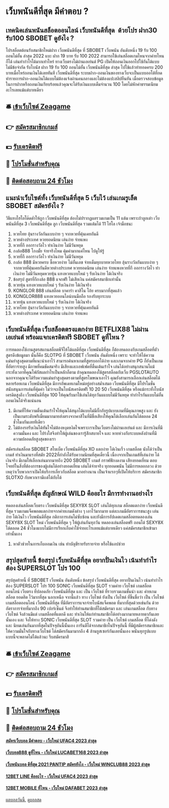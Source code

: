 # เว็บพนันดีที่สุด มีคำตอบ ?
## เทคนิคเล่นพนันสล็อตออนไลน์ เว็บพนันดีที่สุด  ด้วยโปร ฝาก30 รับ100 SBOBET ดูยังไง ?
โปรสล็อตต้อนรับสมาชิกใหม่ฝาก เว็บพนันดีที่สุด ที่ SBOBET เว็บพนัน อันดับหนึ่ง 19 รับ 100 ถอนไม่อั้น ล่าสุด 2022 แบะ ฝาก 19 บาท รับ 100 2022 สามารถใช้เล่นสล็อตเกมไหนจากค่ายไหนก็ได้ เล่นทำกำไรได้มากเท่าไหร่ ทางเว็บตรงไม่ผ่านเอเย่นต์ PG เปิดให้ถอนเงินออกไปใช้กันได้แบบไม่มีข้อจำกัด รับโบนัส ฝาก 19 รับ 100 ถอนไม่อั้น เว็บพนันดีที่สุด ล่าสุด ไปใช้แล้วทำยอดครบ 200 บาทเมื่อไหร่ถอนเงินได้เลยทันที เว็บพนันดีที่สุด ระบบฝาก-ถอนเงินของทางเว็บจะเป็นแบบออโต้ที่กดทำรายการฝาก-ถอนเงินได้แบบไม่ต้องแจ้งผ่านคนกลางและไม่ต้องแปะสลิปยืนยัน เมื่อตรวจสอบข้อมูลในการฝากหรือถอนเงินเรียบร้อยแล้วคุณจะได้รับเงินแบบเต็มจำนวน 100 โดยไม่หักค่าธรรมเนียมอะไรเลยแม้แต่บาทเดียว

## 🛎 [เข้าเว็บไซต์ Zeagame](https://bit.ly/3SdLNi2)
## 👉 [สมัครสมาชิกเกมส์](https://bit.ly/3SdLNi2)
## 💵 [รับเครดิตฟรี](https://bit.ly/3dyRKHj)
## 👑 [โปรโมชั่นสำหรับคุณ](https://bit.ly/3dyRKHj)
## 📱 [ติดต่อสอบถาม 24 ชัวโมง](https://bit.ly/3dyRKHj)

## แนะนำเว็บไซต์ทั้ง เว็บพนันดีที่สุด 5 เว็บไว้ เล่นเกมรูเล็ต SBOBET สมัครยังไง ?
วิธีแทงไฮโลโต๊ดต่ำให้ถูก เว็บพนันดีที่สุด ต้องไม่ปรากฏผลรวมเกมเป็น 11 แต้ม เพราะถ้าลูกเต๋า เว็บพนันดีที่สุด 3 เว็บพนันดีที่สุด ลูก เว็บพนันดีที่สุด รวมแต้มได้ 11 ไฮโล เจ้ามือชนะ
1. หวยไทย ลุ้นรางวัลกันแบบง่าย ๆ จากหวยที่คุ้นเคยกันดี
2. หวยต่างประเทศ หวยยอดนิยม เล่นง่าย จ่ายแพง
3. หวยยี่กี ออกรางวัลไว ทำเงินง่าย ไม่มีวันหยุด
4. กงล้อ888 โกงมั้ย จ่ายจริงไหม คุ้มค่ามากแค่ไหน ไปดูให้รู้
5. หวยยี่กี ออกรางวัลไว ทำเงินง่าย ไม่มีวันหยุด
6. กงล้อ 888 มีหวยครบ ซื้อหวยง่าย ไม่อั้นเลข จ่ายเต็มทุกบาทหวยไทย ลุ้นรางวัลกันแบบง่าย ๆ จากหวยที่คุ้นเคยกันดีหวยต่างประเทศ หวยยอดนิยม เล่นง่าย จ่ายแพงหวยยี่กี ออกรางวัลไว ทำเงินง่าย ไม่มีวันหยุดหวยหุ้น แทงหวยแบบใหม่ ๆ รับเงินง่าย ได้เงินจริง
7. ข้อสรุป สูตรยี่กีกงล้อ 888 แจกฟรี ไม่เสียเงิน แค่สมัครสมาชิกเท่านั้น
8. หวยหุ้น แทงหวยแบบใหม่ ๆ รับเงินง่าย ได้เงินจริง
9. KONGLOR 888 เล่นสล็อต บาคาร่า คาสิโน โอ้ย ครบมากที่สุดแล้ว
10. KONGLOR888 แทงหวยออนไลน์บนมือถือ รองรับทุกระบบ
11. หวยหุ้น แทงหวยแบบใหม่ ๆ รับเงินง่าย ได้เงินจริง
12. หวยไทย ลุ้นรางวัลกันแบบง่าย ๆ จากหวยที่คุ้นเคยกันดี
13. หวยต่างประเทศ หวยยอดนิยม เล่นง่าย จ่ายแพง

## เว็บพนันดีที่สุด เว็บสล็อตตรงแตกง่าย BETFLIX88 ไม่ผ่านเอเย่นต์ พร้อมแจกเครดิตฟรี SBOBET ดูที่ไหน ?
การทดลองใช้งานสูตรสแกนสล็อตพีจีให้ได้ผลดีที่สุด เว็บพนันดีที่สุด ก็ต้องทดลองกับเกมสล็อตที่ตัวสูตรดึงข้อมูลมา นั่นก็คือ SLOTPG ที่ SBOBET เว็บพนัน อันดับหนึ่ง เพราะ จะทำให้ได้ความแม่นยำสูงสุดตามที่แนะนำเอาไว้ สามารถค้นหาเกมที่สูตรบอกได้ง่าย และเกมจากค่าย PG ก็ยังเป็นเกมที่อัตราจ่ายสูง มีภาพที่คมชัดสมจริง มีเสียงและเอฟเฟคที่ตื่นเต้นเร้าใจ เล่นได้อย่างสนุกสนานไแม้กระทั่งเวลาที่คุณโฟกัสผลกำไรเป็นหลักก็ตาม
ถ้าคุณทดลองใช้สูตรสล็อตกับเว็บ PGSLOTAUTO นอกจากคุณจะได้รับความแม่นยำสูงสุดตรงตามที่สูตรโฆษณาเอาไว้ คุณยังสามารถเลือกเล่นสล็อตได้หลายร้อยเกม เว็บพนันดีที่สุด มีการอัพเดทเกมใหม่อยู่อย่างสม่ำเสมอ เว็บพนันดีที่สุด มีโปรโมชั่นสนับสนุนการเล่นที่คุ้มค่า ไม่ว่าจะเป็นโบนัสเครดิตฟรี 10 20 50 เว็บพนันดีที่สุด หรือแม้กระทั่งโบนัสเครดิตสูงถึง เว็บพนันดีที่สุด 100 ให้คุณรับมาใช้เล่นได้ทุกวันแแบบไม่มีวันหยุด ทำกำไรกันแบบไม่อั้น ถอนเงินได้จริงแน่นอน
1. มีเกมที่ให้ความตื่นเต้นเร้าใจให้คุณได้สนุกได้แบบไม่มีกั๊กกับรูปแบบเกมที่มีคุณภาพสูง และ ยังเป็นเกมระดับพรีเมี่ยมมากมายส่งตรงจากคาสิโนที่มีชื่อเสียงให้คุณได้เลือกเล่นกันได้ตลอด 24 ชั่วโมงกันเลยทีเดียว
2. ไม่ต้องรอรับเงินได้ทันใจไม่ต้องหงุดหงิดใจเพราะเราเป็นเว็บตรงไม่ผ่านเอเย่นต์ และ มีการเงินที่มีความมั่นคง และ โปร่งใสจึงทำให้ผู้เล่นของเรารู้สึกสบายใจ และ หายห่วงกับระบบหลังบ้านที่มีความปลอดภัยสูงสุดของเรา

สมัครเล่นสล็อต SBOBET สโบเบ็ต เว็บพนันดีที่สุด XO แตกง่าย ได้เงินเร็ว เกมสล็อต นับได้ว่าเป็นเกมส์ ทำเงินมาแรงที่สมัย 2022ที่กำลังได้รับความนิยมที่สุดเดี๋ยวนี้ เนื่องจากเป็นเกมส์ที่เล่นง่าย ได้เงินจริง มีเกมให้เลือกเล่นมากมายถึง 200 SBOBET เกมส์ กราฟฟิกงดงาม เสียงยอดเยี่ยม ตอบโจทย์ในสิ่งที่ต้องการของผู้เล่นได้อย่างยอดเยี่ยม เล่นได้จ่ายจริง ทุกยอดพนัน ไม่มีการหลอกลวง ด้วยเหตุว่าเว็บพวกเราเปิดให้บริการเกี่ยวกับสล็อต มาอย่างนาน เป็นเจ้าแรกๆที่เปิดให้บริการ สมัครสมาชิก SLOTXO กับพวกเรามีเเต่ได้กับได้

## เว็บพนันดีที่สุด สัญลักษณ์ WILD คืออะไร มีการทำงานอย่างไร
ทดลองเล่นสล็อตเว็บตรง เว็บพนันดีที่สุด SEXY8X SLOT เล่นได้ทุกเกม สล็อตแตกง่าย เว็บพนันดีที่สุด รวมเกมแจ็คพอตแตกง่ายจากค่ายเกมดังต่าง ๆ เอาไว้มากมาย แต่ละเกมมีอัตราการชนะสูง เล่นง่าย ได้เงินไว เว็บพนันดีที่สุด กติกาการเล่นไม่ซับซ้อน และยังมีการอัปเดตเกมสล็อตทดลองเล่น SEXY8X SLOT ใหม่ เว็บพนันดีที่สุด ๆ ให้ผู้เล่นกันทุกวัน ทดลองเล่นสล็อตฟรี ถอนได้ SEXY8X ได้ตลอด 24 ชั่วโมงแบบไม่มีการเรียกเก็บค่าใช้จ่ายอะไรเลยแม้แต่บาทเดียว แค่สมัครสมาชิกเข้ามาเท่านั้นเอง
1. หาตัวช่วยในการเก็บออมเงิน เช่น ทำบัญชีรายรับรายจ่าย หรือใช้แอปช่วย

## สรุปสุดท้ายนี้ ข้อสรุป เว็บพนันดีที่สุด อยากปั่นเงินไว เน้นทำกำไร ต้อง SUPERSLOT โปร 100
สรุปสุดท้ายนี้ ที่ SBOBET เว็บพนัน อันดับหนึ่ง ข้อสรุป เว็บพนันดีที่สุด อยากปั่นเงินไว เน้นทำกำไร ต้อง SUPERSLOT โปร 100 SONIC เว็บพนันดีที่สุด SLOT รวมค่าย เว็บไซต์ เกมสล็อตออนไลน์ เว็บตรง ที่ปลอดภัย เว็บพนันดีที่สุด และ เป็น เว็บไซต์ ที่รวบรวมเกมชั้นนำ และ ค่ายเกมสล็อต ยอดฮิต ไว้มากที่สุด นอกเหนือ จากนี้แล้ว ทาง เว็บไซต์ ยังเป็น เว็บไซต์ ที่ขึ้นชื่อว่า เป็น เว็บไซต์ เกมสล็อตออนไลน์ เว็บพนันดีที่สุด ที่มีอัตราการแจกจ่ายโบนัสแจ็คพอต ที่มากที่สุดด้วยเช่นกัน ด้วยอัตราการจ่ายที่มากถึง 90 เปอร์เซ็นต์ จึงทำให้ท่านสมาชิกที่ได้สมัครมา และ เล่นเกมสล็อต กับทาง เว็บไซต์ จึงล้วนมีแต่ เกมสล็อตที่แตกดี และ ทำเงินให้แก่ท่านสมาชิกได้อย่างมากมายหลายตากันเลยนั้นเอง และ จึงให้ทาง SONIC เว็บพนันดีที่สุด SLOT รวมค่าย เป็น เว็บไซต์ เกมสล็อต ที่โด่งดัง และ นิยมเล่นกันมากที่สุดในปัจจุบันนี้นั้นเอง การันตีได้จากสมาชิกในปัจจุบันนี้ ที่มีผู้สมัครรสมาชิกและให้ความมั่นใจกับทางเว็บไซต์ ได้สมัครกันมามากถึง 4 ล้านยูสเซอร์กันเลยนั้นเอง พนันทุกรูปแบบ แบบนี้จะพลาดไม่ได้แล้วนะ รีบสมัครมาสิ

## 🛎 [เข้าเว็บไซต์ Zeagame](https://bit.ly/3SdLNi2)
## 👉 [สมัครสมาชิกเกมส์](https://bit.ly/3SdLNi2)
## 💵 [รับเครดิตฟรี](https://bit.ly/3dyRKHj)
## 👑 [โปรโมชั่นสำหรับคุณ](https://bit.ly/3dyRKHj)
## 📱 [ติดต่อสอบถาม 24 ชัวโมง](https://bit.ly/3dyRKHj)

#### [สมัครเว็บบอล มีคำตอบ - เว็บใหม่ UFAC4 2023 ล่าสุด](https://atom.io/themes/สมัครเว็บบอล%20มีคำตอบ%20-%20เว็บใหม่%20ufac4%202023%20ล่าสุด)
#### [เว็บบอล888 ดูที่ไหน - เว็บใหม่ LUCABET168 2023 ล่าสุด](https://atom.io/themes/เว็บบอล888%20ดูที่ไหน%20-%20เว็บใหม่%20lucabet168%202023%20ล่าสุด)
#### [เว็บพนันบอล ดีที่สุด 2021 PANTIP สมัครยังไง - เว็บใหม่ WINCLUB88 2023 ล่าสุด](https://atom.io/themes/เว็บพนันบอล%20ดีที่สุด%202021%20pantip%20สมัครยังไง%20-%20เว็บใหม่%20winclub88%202023%20ล่าสุด)
#### [12BET LINE คืออะไร - เว็บใหม่ UFAC4 2023 ล่าสุด](https://atom.io/themes/12bet%20line%20คืออะไร%20-%20เว็บใหม่%20ufac4%202023%20ล่าสุด)
#### [12BET MOBILE ที่ไหน - เว็บใหม่ DAFABET 2023 ล่าสุด](https://atom.io/themes/12bet%20mobile%20ที่ไหน%20-%20เว็บใหม่%20dafabet%202023%20ล่าสุด)

[ผลบอลวันนี้](https://siamsport.tv "ผลบอลวันนี้"), [ดูบอลสด](https://siamsport.tv/ดูบอลสด "ดูบอลสด")